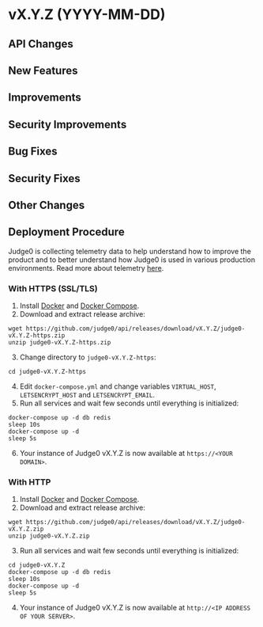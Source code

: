 # vX.Y.Z (YYYY-MM-DD)
## API Changes

## New Features

## Improvements

## Security Improvements

## Bug Fixes

## Security Fixes

## Other Changes

## Deployment Procedure
Judge0 is collecting telemetry data to help understand how to improve the product and to better understand how Judge0 is used in various production environments. Read more about telemetry [here](https://github.com/judge0/api/blob/vX.Y.Z/TELEMETRY.md).

### With HTTPS (SSL/TLS)
1. Install [Docker](https://docs.docker.com) and [Docker Compose](https://docs.docker.com/compose).
2. Download and extract release archive:
```
wget https://github.com/judge0/api/releases/download/vX.Y.Z/judge0-vX.Y.Z-https.zip
unzip judge0-vX.Y.Z-https.zip
```

3. Change directory to `judge0-vX.Y.Z-https`:
```
cd judge0-vX.Y.Z-https
```
4. Edit `docker-compose.yml` and change variables `VIRTUAL_HOST`, `LETSENCRYPT_HOST` and `LETSENCRYPT_EMAIL`.
5. Run all services and wait few seconds until everything is initialized:
```
docker-compose up -d db redis
sleep 10s
docker-compose up -d
sleep 5s
```

6. Your instance of Judge0 vX.Y.Z is now available at `https://<YOUR DOMAIN>`.

### With HTTP
1. Install [Docker](https://docs.docker.com) and [Docker Compose](https://docs.docker.com/compose).
2. Download and extract release archive:
```
wget https://github.com/judge0/api/releases/download/vX.Y.Z/judge0-vX.Y.Z.zip
unzip judge0-vX.Y.Z.zip
```

3. Run all services and wait few seconds until everything is initialized:
```
cd judge0-vX.Y.Z
docker-compose up -d db redis
sleep 10s
docker-compose up -d
sleep 5s
```

4. Your instance of Judge0 vX.Y.Z is now available at `http://<IP ADDRESS OF YOUR SERVER>`.